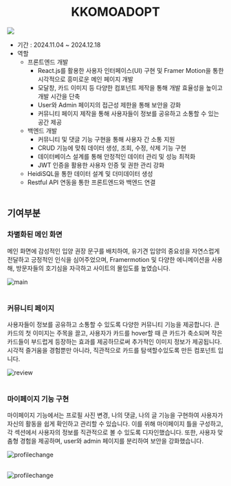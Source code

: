 <h1 align="center">KKOMOADOPT</h1>
<img src="https://github.com/yeonhui94/image/blob/main/%EC%8A%A4%ED%81%AC%EB%A6%B0%EC%83%B7%202025-02-18%20224551.png"/>

- 기간 : 2024.11.04 ~ 2024.12.18
- 역할
  * 프론트엔드 개발</br>
     - React.js를 활용한 사용자 인터페이스(UI) 구현 및 Framer Motion을 통한 시각적으로 흥미로운 메인 페이지 개발
     - 모달창, 카드 이미지 등 다양한 컴포넌트 제작을 통해 개발 효율성을 높이고 개발 시간을 단축
     - User와 Admin 페이지의 접근성 제한을 통해 보안을 강화
     - 커뮤니티 페이지 제작을 통해 사용자들이 정보를 공유하고 소통할 수 있는 공간 제공
  * 백엔드 개발</br>
     - 커뮤니티 및 댓글 기능 구현을 통해 사용자 간 소통 지원
     - CRUD 기능에 맞춰 데이터 생성, 조회, 수정, 삭제 기능 구현
     - 데이터베이스 설계를 통해 안정적인 데이터 관리 및 성능 최적화
     - JWT 인증을 활용한 사용자 인증 및 권한 관리 강화
  * HeidiSQL을 통한 데이터 설계 및 더미데이터 생성</br>
  * Restful API 연동을 통한 프론트엔드와 백엔드 연결
</br></br>

## 기여부분
### 차별화된 메인 화면</br>
메인 화면에 감성적인 입양 권장 문구를 배치하여, 유기견 입양의 중요성을 자연스럽게 전달하고 긍정적인 인식을 심어주었으며,
Framermotion 및 다양한 에니메이션을 사용해, 방문자들의 호기심을 자극하고 사이트의 몰입도를 높였습니다.</br>

![main](https://github.com/yeonhui94/image/blob/main/main.gif)
</br></br>

### 커뮤니티 페이지</br>
사용자들이 정보를 공유하고 소통할 수 있도록 다양한 커뮤니티 기능을 제공합니다.
큰 카드의 첫 이미지는 주목을 끌고, 사용자가 카드를 hover할 때 큰 카드가 축소되며 작은 카드들이 부드럽게 등장하는 효과를 제공하므로써 추가적인 이미지 정보가 제공됩니다. 
시각적 즐거움을 경험뿐만 아니라, 직관적으로 카드를 탐색할수있도록 만든 컴포넌트 입니다.</br>

![review](https://github.com/yeonhui94/image/blob/main/review.gif)
</br></br>

### 마이페이지 기능 구현</br>
마이페이지 기능에서는 프로필 사진 변경, 나의 댓글, 나의 글 기능을 구현하여 사용자가 자신의 활동을 쉽게 확인하고 관리할 수 있습니다. 이를 위해 마이페이지 틀을 구성하고, 각 섹션에서 사용자의 정보를 직관적으로 볼 수 있도록 디자인했습니다. 또한, 사용자 맞춤형 경험을 제공하며, user와 admin 페이지를 분리하여 보안을 강화했습니다.</br>

![profilechange](https://github.com/yeonhui94/image/blob/main/profilechange.gif)
</br></br>

![profilechange](https://github.com/yeonhui94/image/blob/main/adminpage.gif)

